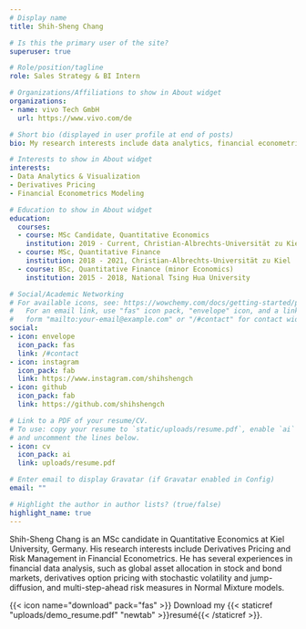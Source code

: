 ```yaml
---
# Display name
title: Shih-Sheng Chang

# Is this the primary user of the site?
superuser: true

# Role/position/tagline
role: Sales Strategy & BI Intern

# Organizations/Affiliations to show in About widget
organizations:
- name: vivo Tech GmbH
  url: https://www.vivo.com/de

# Short bio (displayed in user profile at end of posts)
bio: My research interests include data analytics, financial econometrics and R programming.

# Interests to show in About widget
interests:
- Data Analytics & Visualization
- Derivatives Pricing
- Financial Econometrics Modeling

# Education to show in About widget
education:
  courses:
  - course: MSc Candidate, Quantitative Economics
    institution: 2019 - Current, Christian-Albrechts-Universität zu Kiel
  - course: MSc, Quantitative Finance
    institution: 2018 - 2021, Christian-Albrechts-Universität zu Kiel
  - course: BSc, Quantitative Finance (minor Economics)
    institution: 2015 - 2018, National Tsing Hua University

# Social/Academic Networking
# For available icons, see: https://wowchemy.com/docs/getting-started/page-builder/#icons
#   For an email link, use "fas" icon pack, "envelope" icon, and a link in the
#   form "mailto:your-email@example.com" or "/#contact" for contact widget.
social:
- icon: envelope
  icon_pack: fas
  link: /#contact
- icon: instagram
  icon_pack: fab
  link: https://www.instagram.com/shihshengch
- icon: github
  icon_pack: fab
  link: https://github.com/shihshengch

# Link to a PDF of your resume/CV.
# To use: copy your resume to `static/uploads/resume.pdf`, enable `ai` icons in `params.toml`, 
# and uncomment the lines below.
- icon: cv
  icon_pack: ai
  link: uploads/resume.pdf

# Enter email to display Gravatar (if Gravatar enabled in Config)
email: ""

# Highlight the author in author lists? (true/false)
highlight_name: true
---
```


Shih-Sheng Chang is an MSc candidate in Quantitative Economics at Kiel University, Germany. His research interests include Derivatives Pricing and Risk Management in Financial Econometrics. He has several experiences in financial data analysis, such as global asset allocation in stock and bond markets, derivatives option pricing with stochastic volatility and jump-diffusion, and multi-step-ahead risk measures in Normal Mixture models.

{{< icon name="download" pack="fas" >}} Download my {{< staticref "uploads/demo_resume.pdf" "newtab" >}}resumé{{< /staticref >}}.
